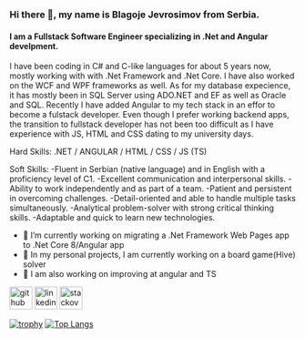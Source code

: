 ### Hi there 👋, my name is Blagoje Jevrosimov from Serbia.
#### I am a Fullstack Software Engineer specializing in .Net and Angular develpment.

I have been coding in C# and C-like languages for about 5 years now, mostly working with with .Net Framework and .Net Core. I have also worked on the WCF and WPF frameworks as well. As for my database expecience, it has mostly been in SQL Server using ADO.NET and EF as well as Oracle and SQL. Recently I have added Angular to my tech stack in an effor to become a fulstack developer. Even though I prefer working backend apps, the transition to fullstack developer has not been too difficult as I have experience with JS, HTML and CSS dating to my university days. 

Hard Skills: .NET / ANGULAR / HTML / CSS / JS (TS)

Soft Skills:
  -Fluent in Serbian (native language) and in English with a proficiency level of C1.
  -Excellent communication and interpersonal skills.
  -Ability to work independently and as part of a team.
  -Patient and persistent in overcoming challenges.
  -Detail-oriented and able to handle multiple tasks simultaneously.
  -Analytical problem-solver with strong critical thinking skills.
  -Adaptable and quick to learn new technologies.

- 🔭 I’m currently working on migrating a .Net Framework Web Pages app to .Net Core 8/Angular app 
- 🔭 In my personal projects, I am currently working on a board game(Hive) solver
- 🌱 I am also working on improving at angular and TS


[<img src='https://cdn.jsdelivr.net/npm/simple-icons@3.0.1/icons/github.svg' alt='github' height='40'>](https://github.com/BlagojeJevrosimov)  [<img src='https://cdn.jsdelivr.net/npm/simple-icons@3.0.1/icons/linkedin.svg' alt='linkedin' height='40'>](https://www.linkedin.com/in/https://www.linkedin.com/in/blagoje-jevrosimov-14552b219//)  [<img src='https://cdn.jsdelivr.net/npm/simple-icons@3.0.1/icons/stackoverflow.svg' alt='stackoverflow' height='40'>](https://stackoverflow.com/users/https://stackoverflow.com/users/25742153/blagoje-jevrosimov)  

[![trophy](https://github-profile-trophy.vercel.app/?username=BlagojeJevrosimov)](https://github.com/ryo-ma/github-profile-trophy)
[![Top Langs](https://github-readme-stats.vercel.app/api/top-langs/?username=BlagojeJevrosimov)](https://github.com/anuraghazra/github-readme-stats)



